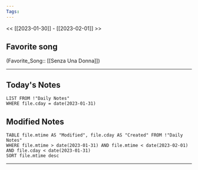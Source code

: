 ```yaml
---
Tags:
---
```

<< [[2023-01-30]] - [[2023-02-01]] >>
## Favorite song
(Favorite_Song:: [[Senza Una Donna]])
___
## Today's Notes
```dataview
LIST FROM !"Daily Notes"
WHERE file.cday = date(2023-01-31)
```
## Modified Notes
```dataview
TABLE file.mtime AS "Modified", file.cday AS "Created" FROM !"Daily Notes" 
WHERE file.mtime > date(2023-01-31) AND file.mtime < date(2023-02-01) AND file.cday < date(2023-01-31)
SORT file.mtime desc
```
___
